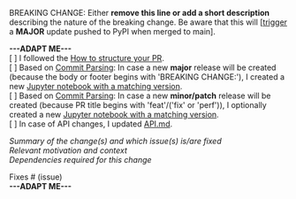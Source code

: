 BREAKING CHANGE: Either **remove this line or add a short description** describing the nature of the breaking change. Be aware that this will [[trigger](https://github.com/ZEISS/pylibczirw/actions/workflows/build.yml) a **MAJOR** update pushed to PyPI when merged to main].

**---ADAPT ME---**  
[ ] I followed the [How to structure your PR](https://github.com/ZEISS/pylibczirw/blob/main/CONTRIBUTING.md#creating-a-pr).  
[ ] Based on [Commit Parsing](https://python-semantic-release.readthedocs.io/en/latest/commit-parsing.html): In case a new **major** release will be created (because the body or footer begins with 'BREAKING CHANGE:'), I created a new [Jupyter notebook with a matching version](https://github.com/ZEISS/pylibczirw/tree/main/doc/jupyter_notebooks).  
[ ] Based on [Commit Parsing](https://python-semantic-release.readthedocs.io/en/latest/commit-parsing.html): In case a new **minor/patch** release will be created (because PR title begins with 'feat'/('fix' or 'perf')), I optionally created a new [Jupyter notebook with a matching version](https://github.com/ZEISS/pylibczirw/tree/main/doc/jupyter_notebooks).  
[ ] In case of API changes, I updated [API.md](https://github.com/ZEISS/pylibczirw/blob/main/API.md).  

_Summary of the change(s) and which issue(s) is/are fixed_  
_Relevant motivation and context_  
_Dependencies required for this change_  

Fixes # (issue)  
**---ADAPT ME---**
